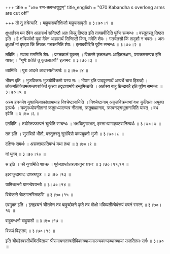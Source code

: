 +++
title = "०७० राम-कबन्धयुद्धम्"
title_english = "070 Kabandha s overlong arms are cut off"

+++
तौ तु तत्रेत्यादि । बाहुपाशपरिक्षिप्तौ बाहुपाशावृतौ  ॥  ३।७०।१ ॥   

  

क्षुधार्तस्य मम दैवेन आहारार्थं सन्दिष्टौ अतः किन्नु तिष्ठत इति तावब्रवीदिति पूर्वेण सम्बन्धः । वस्तुतस्तु तिष्ठत इति । हे क्षत्रियर्षभौ युवां दैवेन आहारार्थं सिन्दिष्टौ किम्, ममेति शेषः । गतचेतसौ किं तादृशौ न भवतः । अतः क्षुधार्तं मां दृष्ट्वा किं तिष्ठतः गच्छतमिति शेषः । इत्यब्रवीदिति पूर्वेण सम्बन्धः  ॥  ३।७०।२ ॥   

  

तदिति । उवाच राममिति शेषः । प्राप्तकालं युक्तम् । विकरमे कृतलक्षणः आहितलक्षणः, पराक्रमसम्पन्न इति यावत् । "गुणैः प्रतीते तु कृतलक्षणौ" इत्यमरः  ॥  ३।७०।३ ॥   

  

त्वामिति । पुरा आदत्ते आदास्यतीत्यर्थः  ॥  ३।७०।४ ॥   

  

भीषण इति । भुजविक्रमः भुजयोर्विक्रमो यस्य सः । भीषण इति पादपूरणार्थे अप्यर्थे चात्र हिशब्दौ । लोकमतिजितमत्यन्तपराजितं कृत्त्वा तद्वदावामपि हन्तुमिच्छति । अतोस्य बाहू छिन्दावहै इति पूर्वेण सम्बन्धः  ॥  ३।७०।५ ॥   

  

अस्य हननमेव युक्तमित्याकांक्षायामाह निश्चेष्टानामिति । निश्चेष्टानाम् अकृतविक्रमाणां वधः कुत्सितः अयुक्त इत्यर्थः । क्रतुमध्योपनीतानां क्रतुमध्यादन्यत्र नीतानां, क्रतुबाह्यानाम्, क्रत्वनङ्गभूतानामिति यावत् । वध इवेति  ॥  ३।७०।६ ॥   

  

एतदिति । तयोरेतज्जल्पनं श्रुत्वेति सम्बन्धः । भक्षयितुमारभत्, हस्ताभ्यामाकृष्टवानित्यर्थः  ॥  ३।७०।७ ॥   

  

तत इति । सुसंविग्रौ भीतौ, वस्तुतस्तु सुसंविग्रौ कम्पयुक्तौ भुजौ  ॥  ३।७०।८ ॥   

  

दक्षिणः समर्थः । असक्तमप्रतिबन्धं यथा तथा  ॥  ३।७०।९ ॥   

  

गां भुवम्  ॥  ३।७०।१० ॥   

  

स इति । कौ युवामिति पप्रच्छ । पूर्वमप्राप्तोत्तरत्वात्पुनः प्रश्नः  ॥  ३।७०।११,१२ ॥   

  

इक्ष्वाकुदायादः दशरथपुत्रः  ॥  ३।७०।१३ ॥   

  

यामिच्छन्तौ यामन्वेषयन्तौ  ॥  ३।७०।१४ ॥   

  

विचेष्टसे चेष्टमानस्तिष्ठसि  ॥  ३।७०।१५ ॥   

  

एवमुक्त इति । इन्द्रवचनं श्रीरामेण तव बाहुच्छेदने कृते तव मोक्षो भविष्यतीत्येवंरूपं वचनं स्मरन्  ॥  ३।७०।१६ ॥   

  

बाहुबन्धनौ बाहुपाशौ  ॥  ३।७०।१७ ॥   

  

विरूपं विकृतम्  ॥  ३।७०।१८ ॥   

  

इति श्रीमहेश्वरतीर्थविरचितायां श्रीरामायणतत्त्वदीपिकाख्यायामारण्यकाण्डव्याख्यायां सप्ततितमः सर्गः  ॥  ३।७० ॥   

  

